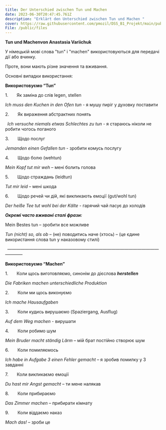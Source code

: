 ```yaml
---
title: Der Unterschied zwischen Tun und Machen
date: 2023-06-30T20:47:45.761Z
description: "Erklärt den Unterschied zwischen Tun und Machen "
cover: https://raw.githubusercontent.com/pmozil/DSS_B1_Projekt/main/public/images/surface-e9ncsvbrvqo-unsplash.jpg
File: /public/files
---
```

**Tun und Machenvon Anastasia Variichuk**

У німецькій мові слова "tun" і "machen" використовуються для передачі дії або вчинку.

Проте, вони мають різне значення та вживання. 

Основні випадки використання:

**Використовуємо “Tun”**

1\.       Як заміна до слів legen, stellen

*Ich muss den Kuchen in den Ofen tun* - я мушу пиріг у духовку поставити

2\.       Як вираження абстрактних понять

` `*Ich versuche niemals etwas Schlechtes zu tun* - я стараюсь ніколи не робити чогось поганого

3\.       Щодо послуг

*Jemanden einen Gefallen tun* - зробити комусь послугу

4\.       Щодо болю (wehtun)

*Mein Kopf tut mir weh* – мені болить голова

5\.       Щодо страждань (leidtun)

*Tut mir leid* – мені шкода

6\.       Щодо речей чи дій, які викликають емоції (gut/wohl tun)

*Der heiße Tee tut wohl bei der Kälte* - гарячий чай пасує до холодів



***Окремі часто вживані сталі фрази:***

Mein Bestes tun – зробити все можливе

*Tun (nicht) so, als ob* – (не) поводитись наче (хтось) – (це єдине використання слова tun у наказовому стилі)

` `———————————————————————————————————————

**Використовуємо “Machen”**

1\.       Коли щось виготовляємо, синонім до дієслова ***herstellen*** 

*Die Fabriken machen unterschiedliche Produktion*  

2\.       Коли ми щось виконуємо

*Ich mache Hausaufgaben* 

3\.       Коли кудись вирушаємо (Spaziergang, Ausflug)

*Auf dem Weg machen* - вирушати

4\.       Коли робимо шум

*Mein Bruder macht ständig Lärm* – мій брат постійно створює шум

6\.       Коли помиляємось

*Ich habe in Aufgabe 3 einen Fehler gemacht* – я зробив помилку у 3 завданні

7\.       Коли викликаємо емоції

*Du hast mir Angst gemacht* – ти мене налякав

8\.       Коли прибираємо

*Das Zimmer machen* – прибирати кімнату

9\.       Коли віддаємо наказ

*Mach das!* – зроби це




